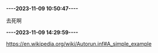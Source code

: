 **----2023-11-09 10:50:47----**

去死啊


**----2023-11-09 14:29:59----**

https://en.wikipedia.org/wiki/Autorun.inf#A_simple_example


